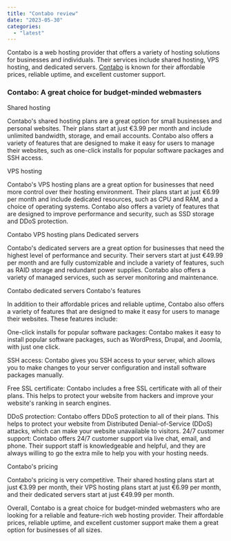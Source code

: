 ```yaml
---
title: "Contabo review"
date: "2023-05-30"
categories: 
  - "latest"
---
```


Contabo is a web hosting provider that offers a variety of hosting solutions for businesses and individuals. Their services include shared hosting, VPS hosting, and dedicated servers. [Contabo](https://contabo.com/en) is known for their affordable prices, reliable uptime, and excellent customer support.

### Contabo: A great choice for budget-minded webmasters

Shared hosting

Contabo's shared hosting plans are a great option for small businesses and personal websites. Their plans start at just €3.99 per month and include unlimited bandwidth, storage, and email accounts. Contabo also offers a variety of features that are designed to make it easy for users to manage their websites, such as one-click installs for popular software packages and SSH access.

VPS hosting

Contabo's VPS hosting plans are a great option for businesses that need more control over their hosting environment. Their plans start at just €6.99 per month and include dedicated resources, such as CPU and RAM, and a choice of operating systems. Contabo also offers a variety of features that are designed to improve performance and security, such as SSD storage and DDoS protection.

Contabo VPS hosting plans Dedicated servers

Contabo's dedicated servers are a great option for businesses that need the highest level of performance and security. Their servers start at just €49.99 per month and are fully customizable and include a variety of features, such as RAID storage and redundant power supplies. Contabo also offers a variety of managed services, such as server monitoring and maintenance.

Contabo dedicated servers Contabo's features

In addition to their affordable prices and reliable uptime, Contabo also offers a variety of features that are designed to make it easy for users to manage their websites. These features include:

One-click installs for popular software packages: Contabo makes it easy to install popular software packages, such as WordPress, Drupal, and Joomla, with just one click.

SSH access: Contabo gives you SSH access to your server, which allows you to make changes to your server configuration and install software packages manually.

Free SSL certificate: Contabo includes a free SSL certificate with all of their plans. This helps to protect your website from hackers and improve your website's ranking in search engines.

DDoS protection: Contabo offers DDoS protection to all of their plans. This helps to protect your website from Distributed Denial-of-Service (DDoS) attacks, which can make your website unavailable to visitors. 24/7 customer support: Contabo offers 24/7 customer support via live chat, email, and phone. Their support staff is knowledgeable and helpful, and they are always willing to go the extra mile to help you with your hosting needs.

Contabo's pricing

Contabo's pricing is very competitive. Their shared hosting plans start at just €3.99 per month, their VPS hosting plans start at just €6.99 per month, and their dedicated servers start at just €49.99 per month.

Overall, Contabo is a great choice for budget-minded webmasters who are looking for a reliable and feature-rich web hosting provider. Their affordable prices, reliable uptime, and excellent customer support make them a great option for businesses of all sizes.
